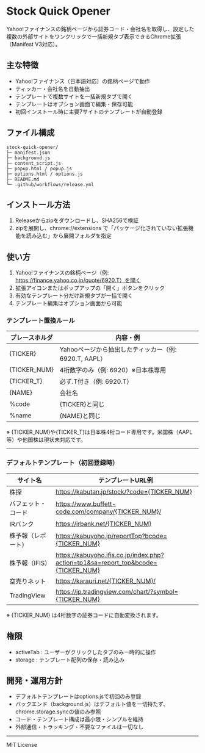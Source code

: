 # Stock Quick Opener

Yahoo!ファイナンスの銘柄ページから証券コード・会社名を取得し、設定した複数の外部サイトをワンクリックで一括新規タブ表示できるChrome拡張（Manifest V3対応）。

## 主な特徴
- Yahoo!ファイナンス（日本語対応）の銘柄ページで動作
- ティッカー・会社名を自動抽出
- テンプレートで複数サイトを一括新規タブで開く
- テンプレートはオプション画面で編集・保存可能
- 初回インストール時に主要7サイトのテンプレートが自動登録

## ファイル構成

```
stock-quick-opener/
├─ manifest.json
├─ background.js
├─ content_script.js
├─ popup.html / popup.js
├─ options.html / options.js
├─ README.md
└─ .github/workflows/release.yml
```

## インストール方法
1. Releaseからzipをダウンロードし、SHA256で検証
2. zipを展開し、chrome://extensions で「パッケージ化されていない拡張機能を読み込む」から展開フォルダを指定

## 使い方
1. Yahoo!ファイナンスの銘柄ページ（例: https://finance.yahoo.co.jp/quote/6920.T）を開く
2. 拡張アイコンまたはポップアップの「開く」ボタンをクリック
3. 有効なテンプレート分だけ新規タブが一括で開く
4. テンプレート編集はオプション画面から可能


### テンプレート置換ルール

| プレースホルダ         | 内容・例                                  |
|------------------------|-------------------------------------------|
| {TICKER}               | Yahooページから抽出したティッカー（例: 6920.T, AAPL） |
| {TICKER_NUM}           | 4桁数字のみ（例: 6920）※日本株専用         |
| {TICKER_T}             | 必ず.T付き（例: 6920.T）                   |
| {NAME}                 | 会社名                                    |
| %code                  | {TICKER}と同じ                            |
| %name                  | {NAME}と同じ                              |

※ {TICKER_NUM}や{TICKER_T}は日本株4桁コード専用です。米国株（AAPL等）や他国株は現状未対応です。

---
### デフォルトテンプレート（初回登録時）

| サイト名           | テンプレートURL例                                                        |
|--------------------|--------------------------------------------------------------------------|
| 株探               | https://kabutan.jp/stock/?code={TICKER_NUM}                              |
| バフェット・コード  | https://www.buffett-code.com/company/{TICKER_NUM}/                       |
| IRバンク           | https://irbank.net/{TICKER_NUM}                                          |
| 株予報（レポート） | https://kabuyoho.jp/reportTop?bcode={TICKER_NUM}                         |
| 株予報（IFIS）     | https://kabuyoho.ifis.co.jp/index.php?action=tp1&sa=report_top&bcode={TICKER_NUM} |
| 空売りネット       | https://karauri.net/{TICKER_NUM}/                                        |
| TradingView        | https://jp.tradingview.com/chart/?symbol={TICKER_NUM}                    |

※ {TICKER_NUM} は4桁数字の証券コードに自動変換されます。

## 権限
- activeTab : ユーザーがクリックしたタブのみ一時的に操作
- storage   : テンプレート配列の保存・読み込み

## 開発・運用方針
- デフォルトテンプレートはoptions.jsで初回のみ登録
- バックエンド（background.js）はデフォルト値を一切持たず、chrome.storage.syncの値のみ参照
- コード・テンプレート構成は最小限・シンプルを維持
- 外部通信・トラッキング・不要なファイルは一切なし

---
MIT License
